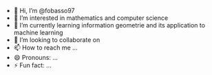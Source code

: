 - 👋 Hi, I’m @fobasso97
- 👀 I’m interested in mathematics and computer science
- 🌱 I’m currently learning information geometrie and its application to machine learning
- 💞️ I’m looking to collaborate on 
- 📫 How to reach me ...
- 😄 Pronouns: ...
- ⚡ Fun fact: ...

<!---
fobasso97/fobasso97 is a ✨ special ✨ repository because its `README.md` (this file) appears on your GitHub profile.
You can click the Preview link to take a look at your changes.
--->
